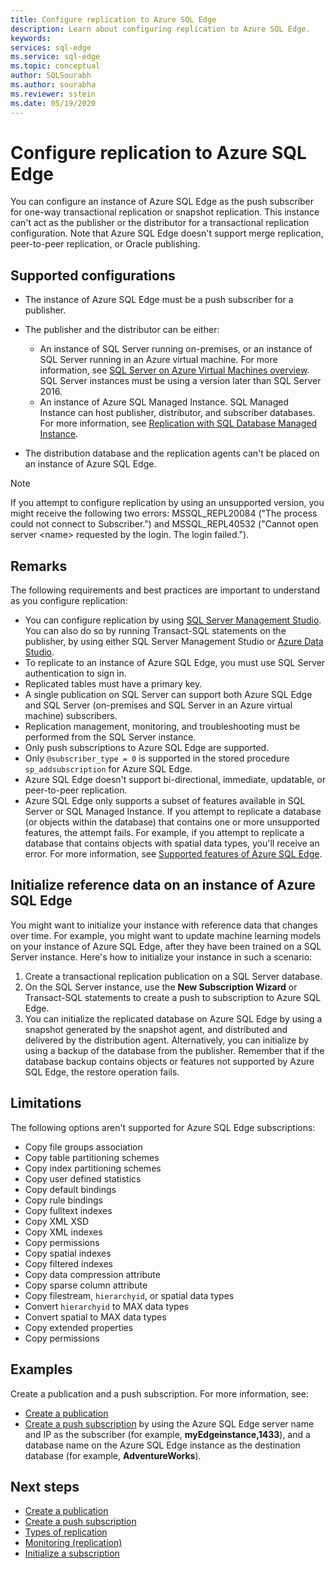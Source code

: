 ```yaml
---
title: Configure replication to Azure SQL Edge 
description: Learn about configuring replication to Azure SQL Edge.
keywords: 
services: sql-edge
ms.service: sql-edge
ms.topic: conceptual
author: SQLSourabh
ms.author: sourabha
ms.reviewer: sstein
ms.date: 05/19/2020
---
```


# Configure replication to Azure SQL Edge 

You can configure an instance of Azure SQL Edge as the push subscriber for one-way transactional replication or snapshot replication. This instance can't act as the publisher or the distributor for a transactional replication configuration. Note that Azure SQL Edge doesn't support merge replication, peer-to-peer replication, or Oracle publishing.

## Supported configurations
  
- The instance of Azure SQL Edge must be a push subscriber for a publisher.
- The publisher and the distributor can be either:
   - An instance of SQL Server running on-premises, or an instance of SQL Server running in an Azure virtual machine. For more information, see [SQL Server on Azure Virtual Machines overview](../azure-sql/virtual-machines/index.yml). SQL Server instances must be using a version later than SQL Server 2016.
   - An instance of Azure SQL Managed Instance. SQL Managed Instance can host publisher, distributor, and subscriber databases. For more information, see [Replication with SQL Database Managed Instance](/azure/sql-database/replication-with-sql-database-managed-instance/).

- The distribution database and the replication agents can't be placed on an instance of Azure SQL Edge.  

> [!NOTE]
> If you attempt to configure replication by using an unsupported version, you might receive the following two errors: MSSQL_REPL20084 ("The process could not connect to Subscriber.") and MSSQL_REPL40532 ("Cannot open server \<name> requested by the login. The login failed.").  

## Remarks

The following requirements and best practices are important to understand as you configure replication:

- You can configure replication by using [SQL Server Management Studio](/sql/ssms/download-sql-server-management-studio-ssms). You can also do so by running Transact-SQL statements on the publisher, by using either SQL Server Management Studio or [Azure Data Studio](/sql/azure-data-studio/download-azure-data-studio).
- To replicate to an instance of Azure SQL Edge, you must use SQL Server authentication to sign in.
- Replicated tables must have a primary key.
- A single publication on SQL Server can support both Azure SQL Edge and SQL Server (on-premises and SQL Server in an Azure virtual machine) subscribers.  
- Replication management, monitoring, and troubleshooting must be performed from the SQL Server instance.  
- Only push subscriptions to Azure SQL Edge are supported.  
- Only `@subscriber_type = 0` is supported in the stored procedure `sp_addsubscription` for Azure SQL Edge.  
- Azure SQL Edge doesn't support bi-directional, immediate, updatable, or peer-to-peer replication.
- Azure SQL Edge only supports a subset of features available in SQL Server or SQL Managed Instance. If you attempt to replicate a database (or objects within the database) that contains one or more unsupported features, the attempt fails. For example, if you attempt to replicate a database that contains objects with spatial data types, you'll receive an error. For more information, see [Supported features of Azure SQL Edge](features.md).

## Initialize reference data on an instance of Azure SQL Edge

You might want to initialize your instance with reference data that changes over time. For example, you might want to update machine learning models on your instance of Azure SQL Edge, after they have been trained on a SQL Server instance. Here's how to initialize your instance in such a scenario:

1. Create a transactional replication publication on a SQL Server database.  
2. On the SQL Server instance, use the **New Subscription Wizard** or Transact-SQL statements to create a push to subscription to Azure SQL Edge.  
3. You can initialize the replicated database on Azure SQL Edge by using a snapshot generated by the snapshot agent, and distributed and delivered by the distribution agent. Alternatively, you can initialize by using a backup of the database from the publisher. Remember that if the database backup contains objects or features not supported by Azure SQL Edge, the restore operation fails.

## Limitations

The following options aren't supported for Azure SQL Edge subscriptions:

- Copy file groups association  
- Copy table partitioning schemes  
- Copy index partitioning schemes  
- Copy user defined statistics  
- Copy default bindings  
- Copy rule bindings  
- Copy fulltext indexes  
- Copy XML XSD  
- Copy XML indexes  
- Copy permissions  
- Copy spatial indexes  
- Copy filtered indexes  
- Copy data compression attribute  
- Copy sparse column attribute  
- Copy filestream, `hierarchyid`, or spatial data types
- Convert `hierarchyid` to MAX data types  
- Convert spatial to MAX data types  
- Copy extended properties  
- Copy permissions  

## Examples

Create a publication and a push subscription. For more information, see:
  
- [Create a publication](/sql/relational-databases/replication/publish/create-a-publication)
- [Create a push subscription](/sql/relational-databases/replication/create-a-push-subscription/) by using the Azure SQL Edge server name and IP as the subscriber (for example, **myEdgeinstance,1433**), and a database name on the Azure SQL Edge instance as the destination database (for example, **AdventureWorks**).  

## Next steps  

- [Create a publication](/sql/relational-databases/replication/publish/create-a-publication)
- [Create a push subscription](/sql/relational-databases/replication/create-a-push-subscription/)
- [Types of replication](/sql/relational-databases/replication/types-of-replication)
- [Monitoring (replication)](/sql/relational-databases/replication/monitor/monitoring-replication)
- [Initialize a subscription](/sql/relational-databases/replication/initialize-a-subscription)